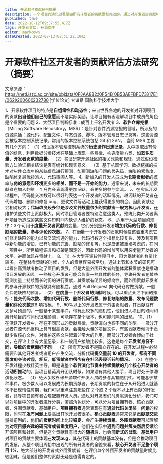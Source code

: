 ```yaml
---
title: 开源软件贡献研究摘要
description: 一个项目的演化过程是由所有开发者的贡献累积推动的。通过对开发者的贡献特征进行研究，能够帮助研究人员发现开发者对项目的具体影响，对开发者的贡献组成研究，能够指导项目拥有者理解不同开发者的开发偏好，从而合理地进行人员配置。 
published: true
date: 2022-10-12T09:07:55.417Z
tags: 开发者贡献, 开源软件
editor: markdown
dateCreated: 2022-07-13T02:51:22.104Z
---
```


# 开源软件社区开发者的贡献评估方法研究（摘要）
文章来源：https://netl.istic.ac.cn/site/objdata/0F0AA8B220F54B10B53ABFBFD73317E1/0620200600232788
[学位论文] 甘谊昂 国防科学技术大学

1、开源软件项目的特点是**自组织性和动态性**；来自世界各地的开发者对开源项目的贡献**出自他们自己的意愿**而不是实际奖励，让项目拥有者理解项目中成员的角色是个重要的问题
2、大型项目判断标准：成百上千名开发者
3、**软件仓库挖掘**（Mining Software Repository，MSR）：是针对软件资源挖掘的领域，所涉及的资源包括：源代码、配置文件、静态资源、脚本、版本管理日志记录等。这些资源会被版本控制系统记录，常用的版本控制系统包括 Git 和 SVN。
当前 MSR 主要有几个方向：
（1）借助版本管理控制系统的**历史操作日志记录**，从中提取出有价值的信息，利用数据分析技术在基础上发现一些规律、构造度量方案，如**软件质量、开发者贡献的度量**。
（2）实证研究开源社区的相关现象和规律，通过假设检验方法验证相关结论是否有统计和现实意义。
（3）基于机器学习、数据挖掘的技术对软件仓库中的某些信息进行预测，如预测缺陷问题的优先级、缺陷的紧急度、缺陷修复最优指派人、代码审阅人等。
4、新加入的开发人员成为**长期贡献者**的概率与**他的意愿和环境**更多的**相关**，**而不是一开始的能力**，通常来说，未来的长期贡献者在加入的第一个月内会表现得更加活跃，会更多的参与交流。 
5、在实际开发过程中，代码提交次数可以很好的表达一个开发者的活跃情况，越活跃的开发者在代码增加、删除和修复 bug、更改文件等活动上能获得更多的机会，因此贡献也会相对较大；**代码改变较多但是涉及文件数量很少的贡献者一般为核心开发者**，在维护某些文件上贡献极大，同时项目管理者要特别注意这类人，预防此类开发者离开项目所造成的某些文件短时间内缺少人维护的状态。
6、 适用于大型项目的规律：3 个可用于**度量开发者贡献**的变量，它们分别是开发者**增加代码的行数、修复缺陷的数量、参与评论的次数**。
7、在衡量一个开发者的贡献时候应该着重考虑它们修复缺陷的能力以及交流沟通的能力，代码行数这个指标比较复杂，涉及到项目中新功能的增加、已有功能的完善、缺陷的修复等，也是应该被重点考虑的，在同一项目中，所用编程语言和框架是固定的，因此代码的增加可以用来衡量开发者的水平，进而体现在贡献上。
8、（1）在大型开源软件项目中，因为贡献者的数量比较多， 在整体看贡献的时候，个人的贡献容易被平均，通过上节和本节的研究可以看出高贡献者推动了项目的发展，但是大量外围开发者的整体累积贡献也是推动项目发展的因素。一些核心开发者可能会负责一些具体的任务，导致开发者在某些观测变量上持续而长时间的进行贡献，其贡献有明显的倾向性，而外围贡献开发者的参与开源软件的贡献具有随机性，通过 Pull Request 向代码仓库做贡献，一般会伴随缺陷的修复。
（2）在**度量**一个**开发者的贡献**时候，可以重点关注下面的指标：**提交代码次数、增加代码行数、删除代码行数、修复缺陷的数量、发布问题数量和评论次数**这6 项指标。
9、90%以上的开发者属于外围贡献者，其贡献没有太多可预测的，一般基于某些事件，带有比较多的随机性，他们进入项目的时间和离开项目的时间也很难预测，可能存在某个版本，也可能间隔的出现。
10、（1）在活跃开发者中，存在不同形式的贡献规律，贡献偏向也有不同的类型。一部分开发者在源代码重构上具有很高贡献，会接触大量的项目文件，有些贡献者倾向于贡献少数核心文件，对维护这些文件起着非常大的作用，而部分开发者会倾向于社交，在评论上会有大量记录，和一般用户接触比较多。这也是每个**开发者身份不同，导致的贡献偏好不同**。
（2）所有开发者不是孤立存在的。在开发过程中必然需要和其他开发者或者用户产生交流，分析代码**提交量前 10 的开发者，都有不同程度的交流过程，相反，低贡献者中很少有在社区表现活跃的情况。**
（3）在整个开发过程少数精英主导，即是说整个**软件演化节奏由持续贡献的几个核心开发者的活动所推动**的，当项目精英离开团队时候，如果没有其他人接手，项目将处于停滞演化状态。
（4）绝大多数外缘开源软件开发人员的参与具有随机性。可能基于某种事件，极少数人可以发展成为长期贡献者，长期贡献的特性在于从开始进入就基本不出现惰性时期，我们可以重点注意那些在 2 个或 2 个版本以上有贡献的开发者，指导项目拥有者合理配置开发人员。通过对开发者们的贡献演化分析，我们可以对项目中的开发者进行分类，按照角色划分，可以分为项目拥有者、核心贡献者、外围贡献者、基础用户。**项目拥有者**通常表现在有**通过代码关闭**某一**问题**的权限，同时在**发布问题**上要高出其他开发者很多。**核心贡献者**通常来说是**贡献提交**数量排前列的，他们的**贡献时间**上比较**稳定**，会产生**持续贡献**。**外围贡献者**可以理解为**对项目感兴趣的研究者或者重度用户**，他们在实际中**遇到问题并解决然后反馈**给开源项目和社区，但是这个贡献具有很大的**随机**性，也会**间断式的出现**。**基础用户**对项目的贡献主要体现在**发现bug**，其在代码上的贡献基本没有，但是会推动项目的发展。从整个项目周期中出现的所有开发者的全貌来看，**核心开发者不足整个项目 1%**，绝大部分的开发者式外围贡献者，在评价单个外围开发者的贡献量时候比较困难，但是他们整体的贡献无疑是值得肯定的。